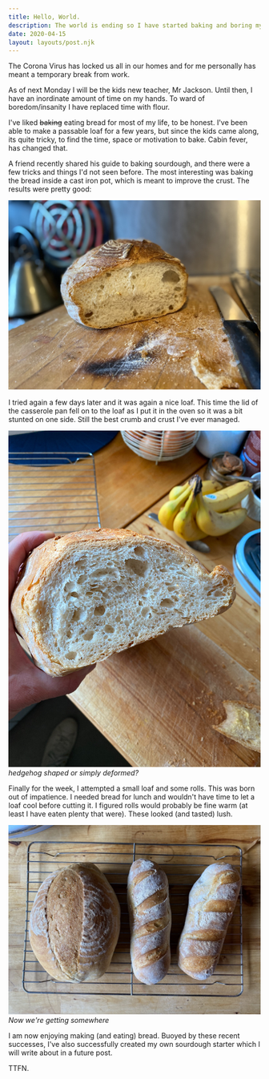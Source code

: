 ```yaml
---
title: Hello, World.
description: The world is ending so I have started baking and boring my friends, family, and now you in the process.
date: 2020-04-15
layout: layouts/post.njk
---
```


The Corona Virus has locked us all in our homes and for me personally has meant a temporary break from work. 

As of next Monday I will be the kids new teacher, Mr Jackson. Until then, I have an inordinate amount of time on my hands. To ward of boredom/insanity I have replaced time with flour.

I've liked ~~baking~~ eating bread for most of my life, to be honest. I've been able to make a passable loaf for a few years, but since the kids came along, its quite tricky, to find the time, space or motivation to bake. Cabin fever, has changed that.

A friend recently shared his guide to baking sourdough, and there were a few tricks and things I'd not seen before. The most interesting was baking the bread inside a cast iron pot, which is meant to improve the crust. The results were pretty good:

![A loaf of bread cut to show the inside](/img/hello-world/loaf-1.jpeg)

I tried again a few days later and it was again a nice loaf. This time the lid of the casserole pan fell on to the loaf as I put it in the oven so it was a bit stunted on one side. Still the best crumb and crust I've ever managed.

![A loaf of bread cut to show the inside and the profile looks like a hedgehog](/img/hello-world/loaf-2.jpeg)*hedgehog shaped or simply deformed?*

Finally for the week, I attempted a small loaf and some rolls. This was born out of impatience. I needed bread for lunch and wouldn't have time to let a loaf cool before cutting it. I figured rolls would probably be fine warm (at least I have eaten plenty that were). These looked (and tasted) lush.

![A sexy loaf of bread and two sexy demi-baguette things](/img/hello-world/loaf-3.jpeg)*Now we're getting somewhere*

I am now enjoying making (and eating) bread. Buoyed by these recent successes, I've also successfully created my own sourdough starter which I will write about in a future post.

TTFN.
